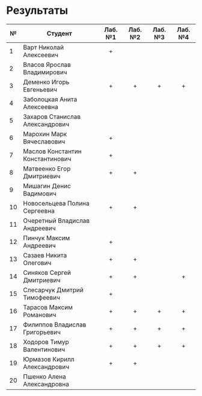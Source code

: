 # Результаты

| №   | Студент                          | Лаб. №1 | Лаб. №2 | Лаб. №3 | Лаб. №4 |
| --- | -------------------------------- | :-----: | :-----: | :-----: | :-----: |
| 1   | Варт Николай Алексеевич          |    +    |         |         |         |
| 2   | Власов Ярослав Владимирович      |         |         |         |         |
| 3   | Деменко Игорь Евгеньевич         |    +    |    +    |    +    |    +    |
| 4   | Заболоцкая Анита Алексеевна      |         |         |         |         |
| 5   | Захаров Станислав Александрович  |         |         |         |         |
| 6   | Марохин Марк Вячеславович        |    +    |         |         |         |
| 7   | Маслов Константин Константинович |    +    |         |         |         |
| 8   | Матвеенко Егор Дмитриевич        |    +    |    +    |         |         |
| 9   | Мишагин Денис Вадимович          |         |         |         |         |
| 10  | Новосельцева Полина Сергеевна    |    +    |    +    |         |         |
| 11  | Очеретный Владислав Андреевич    |         |         |         |         |
| 12  | Пинчук Максим Андреевич          |    +    |         |         |         |
| 13  | Сазаев Никита Олегович           |    +    |    +    |         |         |
| 14  | Синяков Сергей Дмитриевич        |    +    |    +    |         |    +    |
| 15  | Слесарчук Дмитрий Тимофеевич     |    +    |         |         |         |
| 16  | Тарасов Максим Романович         |    +    |    +    |    +    |    +    |
| 17  | Филиппов Владислав Григорьевич   |    +    |    +    |    +    |    +    |
| 18  | Ходоров Тимур Валентинович       |    +    |    +    |    +    |    +    |
| 19  | Юрмазов Кирилл Александрович     |    +    |    +    |         |         |
| 20  | Пшенко Алена Александровна       |         |         |         |         |
